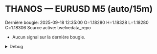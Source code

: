 # THANOS — EURUSD M5 (auto/15m)
Dernière bougie: 2025-09-18 12:35:00  O=1.18280  H=1.18328  L=1.18280  C=1.18306
Source active: twelvedata_repo

- Aucun signal sur la dernière bougie.

<details><summary>Debug</summary>

- TD_API_KEY manquant.

</details>